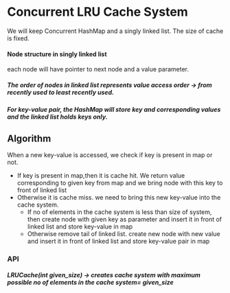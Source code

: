 # Concurrent LRU Cache System

We will keep Concurrent HashMap and a singly linked list. The size of cache is fixed.

#### Node structure in singly linked list
each node will have pointer to next node and a value parameter.

##### The order of nodes in linked list represents value access order -> from recently used to least recently used.

##### For key-value pair, the HashMap will store key and corresponding values and the linked list holds keys only.


## Algorithm
When a new key-value is accessed, we check if key is present in map or not.
 + If key is present in map,then it is cache hit. We return value corresponding to given key from map and we bring node with this key to front of linked list
 + Otherwise it is cache miss. we need to bring this new key-value into the cache system. 
   + If no of elements in the cache system is less than size of system, then create node with given key as parameter and insert it in front of linked list and store key-value in map
   + Otherwise remove tail of linked list. create new node with new value and insert it in front of linked list and store key-value pair in map 





### API

##### LRUCache(int given_size) -> creates cache system with maximum possible no of elements in the cache system= given_size

